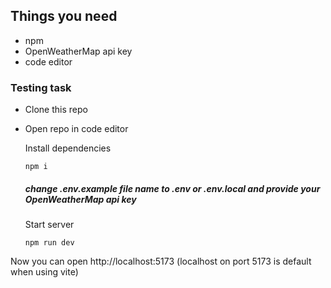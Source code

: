 ## Things you need

- npm
- OpenWeatherMap api key
- code editor

### Testing task

- Clone this repo
- Open repo in code editor

  Install dependencies

  ```
  npm i
  ```

  ##### change .env.example file name to .env or .env.local and provide your OpenWeatherMap api key

  Start server

  ```
  npm run dev
  ```

Now you can open http://localhost:5173 (localhost on port 5173 is default when using vite)
